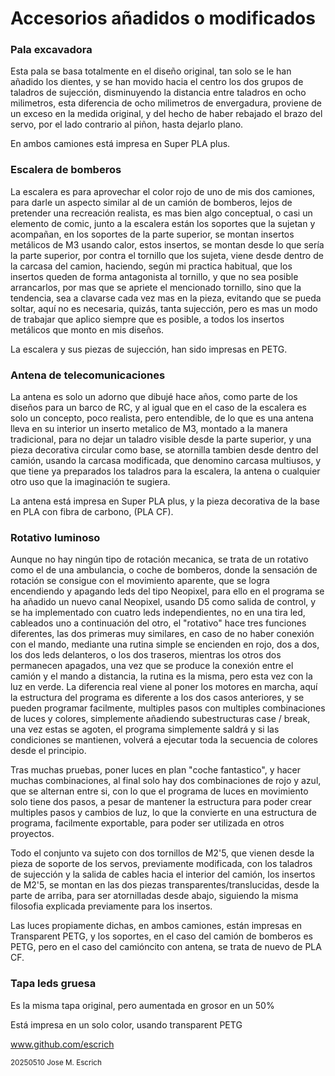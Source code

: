 # Accesorios añadidos o modificados

### Pala excavadora

Esta pala se basa totalmente en el diseño original, tan solo se le han añadido los dientes, y se han movido hacia el centro los dos grupos de taladros de sujección, disminuyendo la distancia entre taladros en ocho milimetros, 
esta diferencia de ocho milimetros de envergadura, proviene de un exceso en la medida original, y del hecho de haber rebajado el brazo del servo, por el lado contrario al piñon, hasta dejarlo plano.

En ambos camiones está impresa en Super PLA plus.


### Escalera de bomberos

La escalera es para aprovechar el color rojo de uno de mis dos camiones, para darle un aspecto similar al de un camión de bomberos, lejos de pretender una recreación realista, es mas bien algo conceptual, o casi un elemento de comic,
junto a la escalera están los soportes que la sujetan y acompañan, en los soportes de la parte superior, se montan insertos metálicos de M3 usando calor, estos insertos, se montan desde lo que sería la parte superior, 
por contra el tornillo que los sujeta, viene desde dentro de la carcasa del camion, haciendo, según mi practica habitual, que los insertos queden de forma antagonista al tornillo,
y que no sea posible arrancarlos, por mas que se apriete el mencionado tornillo, sino que la tendencia, sea a clavarse cada vez mas en la pieza, evitando que se pueda soltar, 
aquí no es necesaria, quizás, tanta sujección, pero es mas un modo de trabajar que aplico siempre que es posible, a todos los insertos metálicos que monto en mis diseños.

La escalera y sus piezas de sujección, han sido impresas en PETG.


### Antena de telecomunicaciones

La antena es solo un adorno que dibujé hace años, como parte de los diseños para un barco de RC, y al igual que en el caso de la escalera es solo un concepto, poco realista, pero entendible, de lo que es una antena
lleva en su interior un inserto metalico de M3, montado a la manera tradicional, para no dejar un taladro visible desde la parte superior, y una pieza decorativa circular como base, 
se atornilla tambien desde dentro del camión, usando la carcasa modificada, que denomino carcasa multiusos, y que tiene ya preparados los taladros para la escalera, la antena o cualquier otro uso que la imaginación te sugiera.

La antena está impresa en Super PLA plus, y la pieza decorativa de la base en PLA con fibra de carbono, (PLA CF).


### Rotativo luminoso

Aunque no hay ningún tipo de rotación mecanica, se trata de un rotativo como el de una ambulancia, o coche de bomberos, donde la sensación de rotación se consigue con el movimiento aparente, que se logra encendiendo y apagando leds del tipo Neopixel,
para ello en el programa se ha añadido un nuevo canal Neopixel, usando D5 como salida de control, y se ha implementado con cuatro leds independientes, no en una tira led, cableados uno a continuación del otro, 
el "rotativo" hace tres funciones diferentes, las dos primeras muy similares, en caso de no haber conexión con el mando, mediante una rutina simple se encienden en rojo, dos a dos, los dos leds delanteros, o los dos traseros, mientras los otros dos permanecen apagados,
una vez que se produce la conexión entre el camión y el mando a distancia, la rutina es la misma, pero esta vez con la luz en verde.
La diferencia real viene al poner los motores en marcha, aquí la estructura del programa es diferente a los dos casos anteriores, y se pueden programar facilmente, multiples pasos con multiples combinaciones de luces y colores, simplemente añadiendo subestructuras case / break,
una vez estas se agoten, el programa simplemente saldrá y si las condiciones se mantienen, volverá a ejecutar toda la secuencia de colores desde el principio.

Tras muchas pruebas, poner luces en plan "coche fantastico", y hacer muchas combinaciones, al final solo hay dos combinaciones de rojo y azul, que se alternan entre si, con lo que el programa de luces en movimiento solo tiene dos pasos, a pesar de mantener la estructura para poder crear multiples pasos y cambios de luz, lo que la convierte en una estructura de programa, facilmente exportable, para poder ser utilizada en otros proyectos.

Todo el conjunto va sujeto con dos tornillos de M2'5, que vienen desde la pieza de soporte de los servos, previamente modificada, con los taladros de sujección y la salida de cables hacia el interior del camión, los insertos de M2'5, se montan en las dos piezas transparentes/translucidas, desde la parte de arriba, para ser atornilladas desde abajo, siguiendo la misma filosofia explicada previamente para los insertos.

Las luces propiamente dichas, en ambos camiones, están impresas en Transparent PETG, y los soportes, en el caso del camión de bomberos es PETG, pero en el caso del camióncito con antena, se trata de nuevo de PLA CF.


### Tapa leds gruesa

Es la misma tapa original, pero aumentada en grosor en un 50%

Está impresa en un solo color, usando transparent PETG

www.github.com/escrich

<sub> 
20250510 Jose M. Escrich 
</sub>
